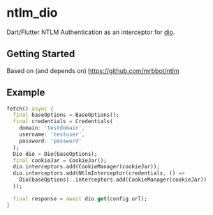 # ntlm_dio

Dart/Flutter NTLM Authentication as an interceptor for 
[dio](https://github.com/flutterchina/dio).

## Getting Started

Based on (and depends on) https://github.com/mrbbot/ntlm

## Example

```dart
fetch() async {
  final baseOptions = BaseOptions();
  final credentials = Credentials(
    domain: 'testdomain',
    username: 'testuser',
    password: 'password'
  );
  Dio dio = Dio(baseOptions);
  final cookieJar = CookieJar();
  dio.interceptors.add(CookieManager(cookieJar));
  dio.interceptors.add(NtlmInterceptor(credentials, () =>
    Dio(baseOptions)..interceptors.add(CookieManager(cookieJar))
  ));

  final response = await dio.get(config.url);
}
```

